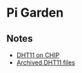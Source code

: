 # Pi Garden

## Notes

* [DHT11 on CHIP](https://bbs.nextthing.co/t/reading-dht11-dht22-am2302-sensors/2383/78)
* [Archived DHT11 files](dht11.zip)